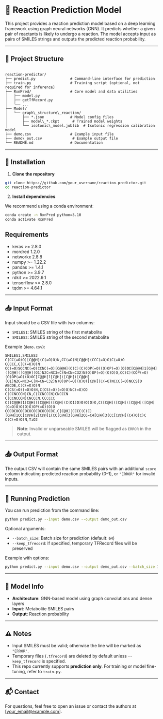 # 🧪 Reaction Prediction Model

This project provides a reaction prediction model based on a deep learning framework using graph neural networks (GNN). It predicts whether a given pair of reactants is likely to undergo a reaction. The model accepts input as pairs of SMILES strings and outputs the predicted reaction probability.

---

## 📂 Project Structure

```

reaction-predictor/
├── predict.py                # Command-line interface for prediction
├── train.py                  # Training script (optional, not required for inference)
├── RxnPred/                  # Core model and data utilities
│   ├── model.py
│   ├── getTfRecord.py
│   └── ...
├── Model/
│   └── graph\_structure\_reaction/
│       ├── *.json            # Model config files
│       ├── model\_*.ckpt      # Trained model weights
│       └── isotonic\_model.joblib  # Isotonic regression calibration model
├── demo.csv                  # Example input file
├── demo\_out.csv              # Example output file
└── README.md                 # Documentation

````

---

## 🚀 Installation

1. **Clone the repository**
```bash
git clone https://github.com/your_username/reaction-predictor.git
cd reaction-predictor
````

2. **Install dependencies**

We recommend using a conda environment:

```bash
conda create -n RxnPred python=3.10
conda activate RxnPred
```

## Requirements

- keras >= 2.8.0
- mordred 1.2.0
- networkx 2.8.8
- numpy >= 1.22.2
- pandas >= 1.4.1
- python >= 3.9.7
- rdkit >= 2022.9.1
- tensorflow >= 2.8.0
- tqdm >= 4.64.1

---

## 📥 Input Format

Input should be a CSV file with two columns:

* `SMILES1`: SMILES string of the first metabolite
* `SMILES2`: SMILES string of the second metabolite

Example (`demo.csv`):

```csv
SMILES1,SMILES2
C(CC(=O)O)[C@@H](C(=O)O)N,CC(=O)N[C@@H](CCC(=O)O)C(=O)O
CCCCC,C(C(=O)O)N
CC(=O)SCCNC(=O)CCNC(=O)[C@@H](C(C)(C)COP(=O)(O)OP(=O)(O)OC[C@@H]1[C@H]([C@H]([C@@H](O1)N2C=NC3=C(N=CN=C32)N)O)OP(=O)(O)O)O,CC(C)(COP(=O)(O)OP(=O)(O)OC[C@@H]1[C@H]([C@H]([C@@H](O1)N2C=NC3=C(N=CN=C32)N)O)OP(=O)(O)O)[C@H](C(=O)NCCC(=O)NCCS)O
ABCDE,C(C(=O)O)N
C(CS(=O)(=O)O)N,C(CS(=O)(=O)O)NC(=O)CO
C(CCNCCCN)CN,C(CCNCCCN)CNCCCN
C(CCNCCCN)CNCCCN,CCCCCC
C([C@@H]1[C@H]([C@@H]([C@H](C(O1)O)O)O)O)O,C([C@H]([C@H]([C@@H]([C@H](C=O)O)O)O)O)OP(=O)(O)O
COCOCOCOCOCOCOCOCOCOCOC,C[C@H](CCCC(C)C)[C@H]1CC[C@@H]2[C@@]1(CC[C@H]3[C@H]2CC=C4[C@@]3(CC[C@@H](C4)O)C)C
C(C(=O)O)N,TiO2
```

> **Note**: Invalid or unparseable SMILES will be flagged as `ERROR` in the output.

---

## 📤 Output Format

The output CSV will contain the same SMILES pairs with an additional `score` column indicating predicted reaction probability (0–1), or `"ERROR"` for invalid inputs.

---

## 🧠 Running Prediction

You can run prediction from the command line:

```bash
python predict.py --input demo.csv --output demo_out.csv
```

Optional arguments:

* `--batch_size`: Batch size for prediction (default: `64`)
* `--keep_tfrecord`: If specified, temporary TFRecord files will be preserved

Example with options:

```bash
python predict.py --input demo.csv --output demo_out.csv --batch_size 128 --keep_tfrecord
```

---

## 🧪 Model Info

* **Architecture**: GNN-based model using graph convolutions and dense layers
* **Input**: Metabolite SMILES pairs
* **Output**: Reaction probability

---

## ⚠️ Notes

* Input SMILES must be valid; otherwise the line will be marked as `"ERROR"`.
* Temporary files (`.tfrecord`) are deleted by default unless `--keep_tfrecord` is specified.
* This repo currently supports **prediction only**. For training or model fine-tuning, refer to `train.py`.

---

## 📬 Contact

For questions, feel free to open an issue or contact the authors at \[[your\_email@example.com](mailto:your_email@example.com)].
